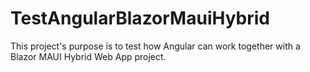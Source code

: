 # TestAngularBlazorMauiHybrid
This project's purpose is to test how Angular can work together with a Blazor MAUI Hybrid Web App project.
